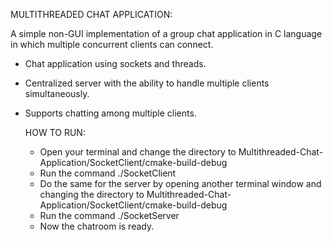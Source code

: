 MULTITHREADED CHAT APPLICATION:

A simple non-GUI implementation of a group chat application in C language in which multiple concurrent clients can connect.
- Chat application using sockets and threads.
- Centralized server with the ability to handle multiple clients simultaneously.
- Supports chatting among multiple clients.


  HOW TO RUN:
  
  - Open your terminal and change the directory to Multithreaded-Chat-Application/SocketClient/cmake-build-debug
  - Run the command ./SocketClient
  - Do the same for the server by opening another terminal window and changing the directory to Multithreaded-Chat-Application/SocketClient/cmake-build-debug
  - Run the command ./SocketServer
  - Now the chatroom is ready.

  
